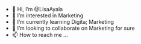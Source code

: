- 👋 Hi, I’m @LisaAyala
- 👀 I’m interested in  Marketing
- 🌱 I’m currently learning Digita; Marketing
- 💞️ I’m looking to collaborate on Marketing for sure
- 📫 How to reach me ...

<!---
LisaAyala/LisaAyala is a ✨ special ✨ repository because its `README.md` (this file) appears on your GitHub profile.
You can click the Preview link to take a look at your changes.
--->
